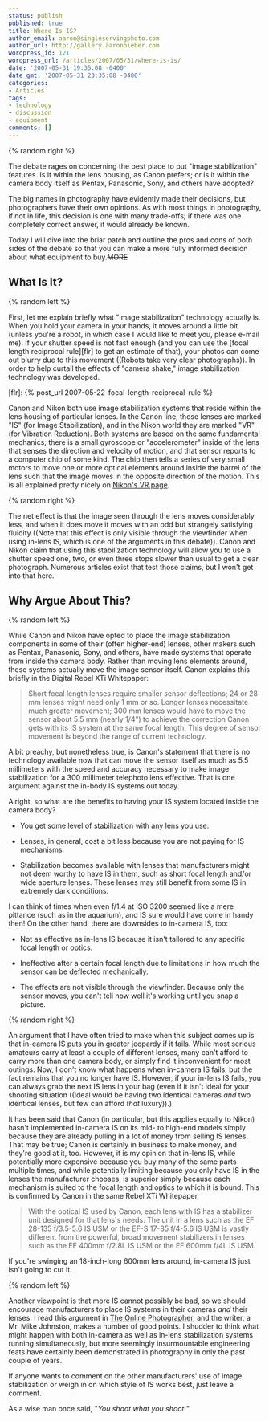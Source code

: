 ```yaml
---
status: publish
published: true
title: Where Is IS?
author_email: aaron@singleservingphoto.com
author_url: http://gallery.aaronbieber.com
wordpress_id: 121
wordpress_url: /articles/2007/05/31/where-is-is/
date: '2007-05-31 19:35:08 -0400'
date_gmt: '2007-05-31 23:35:08 -0400'
categories:
- Articles
tags:
- technology
- discussion
- equipment
comments: []
---
```

{% random right %}

The debate rages on concerning the best place to put "image stabilization"
features. Is it within the lens housing, as Canon prefers; or is it within the
camera body itself as Pentax, Panasonic, Sony, and others have adopted?

The big names in photography have evidently made their decisions, but
photographers have their own opinions. As with most things in photography, if
not in life, this decision is one with many trade-offs; if there was one
completely correct answer, it would already be known.

Today I will dive into the briar patch and outline the pros and cons of both
sides of the debate so that you can make a more fully informed decision about
what equipment to buy.~~MORE~~

## What Is It?

{% random left %}

First, let me explain briefly what "image stabilization" technology actually
is. When you hold your camera in your hands, it moves around a little bit
(unless you're a robot, in which case I would like to meet you, please e-mail
me). If your shutter speed is not fast enough (and you can use
the [focal length reciprocal rule][flr] to get an estimate of that), your photos
can come out blurry due to this movement ((Robots take very clear
photographs)). In order to help curtail the effects of "camera shake," image
stabilization technology was developed.

[flr]: {% post_url 2007-05-22-focal-length-reciprocal-rule %}

Canon and Nikon both use image stabilization systems that reside within the lens
housing of particular lenses. In the Canon line, those lenses are marked "IS"
(for Image Stabilization), and in the Nikon world they are marked "VR" (for
Vibration Reduction). Both systems are based on the same fundamental mechanics;
there is a small gyroscope or "accelerometer" inside of the lens that senses the
direction and velocity of motion, and that sensor reports to a computer chip of
some kind. The chip then tells a series of very small motors to move one or more
optical elements around inside the barrel of the lens such that the image moves
in the opposite direction of the motion. This is all explained pretty nicely
on [Nikon's VR page][nvr].

[nvr]: http://www.nikon.co.jp/main/eng/portfolio/about/technology/nikon_technology/vr_e/index.htm

{% random right %}

The net effect is that the image seen through the lens moves considerably less,
and when it does move it moves with an odd but strangely satisfying fluidity
((Note that this effect is only visible through the viewfinder when using
in-lens IS, which is one of the arguments in this debate)). Canon and Nikon
claim that using this stabilization technology will allow you to use a shutter
speed one, two, or even three stops slower than usual to get a clear photograph.
Numerous articles exist that test those claims, but I won't get into that here.

## Why Argue About This?

{% random left %}

While Canon and Nikon have opted to place the image stabilization components in
some of their (often higher-end) lenses, other makers such as Pentax, Panasonic,
Sony, and others, have made systems that operate from inside the camera
body. Rather than moving lens elements around, these systems actually move the
image sensor itself. Canon explains this briefly in the Digital Rebel XTi
Whitepaper:

> Short focal length lenses require smaller sensor deflections; 24 or 28 mm
> lenses might need only 1 mm or so. Longer lenses necessitate much greater
> movement; 300 mm lenses would have to move the sensor about 5.5 mm (nearly
> 1/4”) to achieve the correction Canon gets with its IS system at the same
> focal length. This degree of sensor movement is beyond the range of current
> technology.

A bit preachy, but nonetheless true, is Canon's statement that there is no
technology available now that can move the sensor itself as much as 5.5
millimeters with the speed and accuracy necessary to make image stabilization
for a 300 millimeter telephoto lens effective. That is one argument against the
in-body IS systems out today.

Alright, so what are the benefits to having your IS system located inside the
camera body?

* You get some level of stabilization with any lens you use.

* Lenses, in general, cost a bit less because you are not paying for IS
  mechanisms.

* Stabilization becomes available with lenses that manufacturers might not deem
  worthy to have IS in them, such as short focal length and/or wide aperture
  lenses. These lenses may still benefit from some IS in extremely dark
  conditions.

I can think of times when even f/1.4 at ISO 3200 seemed like a mere pittance
(such as in the aquarium), and IS sure would have come in handy then! On the
other hand, there are downsides to in-camera IS, too:

* Not as effective as in-lens IS because it isn't tailored to any specific focal
  length or optics.

* Ineffective after a certain focal length due to limitations in how much the
  sensor can be deflected mechanically.
  
* The effects are not visible through the viewfinder. Because only the sensor
  moves, you can't tell how well it's working until you snap a picture.

{% random right %}

An argument that I have often tried to make when this subject comes up is that
in-camera IS puts you in greater jeopardy if it fails. While most serious
amateurs carry at least a couple of different lenses, many can't afford to carry
more than one camera body, or simply find it inconvenient for most outings. Now,
I don't know what happens when in-camera IS fails, but the fact remains that you
no longer have IS.  However, if your in-lens IS fails, you can always grab the
next IS lens in your bag (even if it isn't ideal for your shooting situation
((Ideal would be having two identical cameras _and_ two identical lenses, but
few can afford _that_ luxury)).)

It has been said that Canon (in particular, but this applies equally to Nikon)
hasn't implemented in-camera IS on its mid- to high-end models simply because
they are already pulling in a lot of money from selling IS lenses. That may be
true; Canon is certainly in business to make money, and they're good at it,
too. However, it is my opinion that in-lens IS, while potentially more expensive
because you buy many of the same parts multiple times, and while potentially
limiting because you only have IS in the lenses the manufacturer chooses, is
superior simply because each mechanism is suited to the focal length and optics
to which it is bound. This is confirmed by Canon in the same Rebel XTi
Whitepaper,

> With the optical IS used by Canon, each lens with IS has a stabilizer unit
> designed for that lens's needs. The unit in a lens such as the EF 28-135
> f/3.5-5.6 IS USM or the EF-S 17-85 f/4-5.6 IS USM is vastly different from the
> powerful, broad movement stabilizers in lenses such as the EF 400mm f/2.8L IS
> USM or the EF 600mm f/4L IS USM.

If you're swinging an 18-inch-long 600mm lens around, in-camera IS just isn't
going to cut it.

{% random left %}

Another viewpoint is that more IS cannot possibly be bad, so we should encourage
manufacturers to place IS systems in their cameras *and* their lenses. I read
this argument in [The Online Photographer][top], and the writer, a Mr. Mike
Johnston, makes a number of good points. I shudder to think what might happen
with both in-camera as well as in-lens stabilization systems running
simultaneously, but more seemingly insurmountable engineering feats have
certainly been demonstrated in photography in only the past couple of years.

[top]: http://theonlinephotographer.blogspot.com/2006/12/more-on-in-camera-vs-in-lens-image.html

If anyone wants to comment on the other manufacturers' use of image
stabilization or weigh in on which style of IS works best, just leave a comment.

As a wise man once said, "_You shoot what you shoot._"
